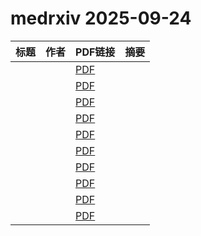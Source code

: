 # medrxiv 2025-09-24

| 标题 | 作者 | PDF链接 |  摘要 |
|------|------|--------|------|
|  |  | [PDF](https://doi.org/10.1101/2022.12.20.22283756) |  |
|  |  | [PDF](https://doi.org/10.1101/2023.07.31.23293410) |  |
|  |  | [PDF](https://doi.org/10.1101/2024.03.17.24304066) |  |
|  |  | [PDF](https://doi.org/10.1101/2024.08.26.24312601) |  |
|  |  | [PDF](https://doi.org/10.1101/2025.01.10.24319650) |  |
|  |  | [PDF](https://doi.org/10.1101/2025.02.11.25322053) |  |
|  |  | [PDF](https://doi.org/10.1101/2025.05.16.25327804) |  |
|  |  | [PDF](https://doi.org/10.1101/2025.05.28.25327971) |  |
|  |  | [PDF](https://doi.org/10.1101/2025.06.06.25328991) |  |
|  |  | [PDF](https://doi.org/10.1101/2025.06.28.25330457) |  |
